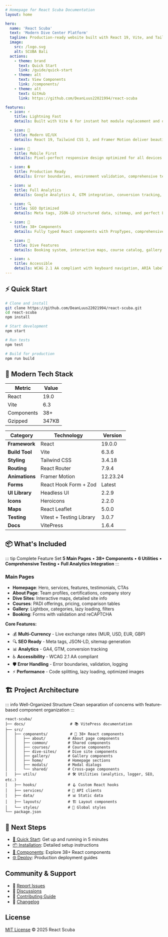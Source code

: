 ```yaml
---
# Homepage for React Scuba Documentation
layout: home

hero:
  name: 'React Scuba'
  text: 'Modern Dive Center Platform'
  tagline: Production-ready website built with React 19, Vite, and Tailwind CSS
  image:
    src: /logo.svg
    alt: SCUBA Bali
  actions:
    - theme: brand
      text: Quick Start
      link: /guide/quick-start
    - theme: alt
      text: View Components
      link: /components/
    - theme: alt
      text: GitHub
      link: https://github.com/DeanLuus22021994/react-scuba

features:
  - icon: ⚡
    title: Lightning Fast
    details: Built with Vite 6 for instant hot module replacement and optimized production builds under 350KB gzipped.

  - icon: 🎨
    title: Modern UI/UX
    details: React 19, Tailwind CSS 3, and Framer Motion deliver beautiful animations and responsive design.

  - icon: 📱
    title: Mobile First
    details: Pixel-perfect responsive design optimized for all devices with touch gestures and adaptive layouts.

  - icon: �️
    title: Production Ready
    details: Error boundaries, environment validation, comprehensive testing, and battle-tested code quality.

  - icon: 📊
    title: Full Analytics
    details: Google Analytics 4, GTM integration, conversion tracking, and custom event monitoring built-in.

  - icon: 🔍
    title: SEO Optimized
    details: Meta tags, JSON-LD structured data, sitemap, and perfect Lighthouse scores out of the box.

  - icon: 🎯
    title: 38+ Components
    details: Fully typed React components with PropTypes, comprehensive docs, and live examples.

  - icon: 🌊
    title: Dive Features
    details: Booking system, interactive maps, course catalog, gallery with lightbox, and multi-currency support.

  - icon: ♿
    title: Accessible
    details: WCAG 2.1 AA compliant with keyboard navigation, ARIA labels, and screen reader support.
---
```


## ⚡ Quick Start

```bash
# Clone and install
git clone https://github.com/DeanLuus22021994/react-scuba.git
cd react-scuba
npm install

# Start development
npm start

# Run tests
npm test

# Build for production
npm run build
```

## 🎯 Modern Tech Stack

| Metric     | Value |
| ---------- | ----- |
| React      | 19.0  |
| Vite       | 6.3   |
| Components | 38+   |
| Gzipped    | 347KB |

| Category       | Technology               | Version  |
| -------------- | ------------------------ | -------- |
| **Framework**  | React                    | 19.0.0   |
| **Build Tool** | Vite                     | 6.3.6    |
| **Styling**    | Tailwind CSS             | 3.4.18   |
| **Routing**    | React Router             | 7.9.4    |
| **Animations** | Framer Motion            | 12.23.24 |
| **Forms**      | React Hook Form + Zod    | Latest   |
| **UI Library** | Headless UI              | 2.2.9    |
| **Icons**      | Heroicons                | 2.2.0    |
| **Maps**       | React Leaflet            | 5.0.0    |
| **Testing**    | Vitest + Testing Library | 3.0.7    |
| **Docs**       | VitePress                | 1.6.4    |

## 📦 What's Included

::: tip Complete Feature Set
**5 Main Pages** • **38+ Components** • **6 Utilities** • **Comprehensive Testing** • **Full Analytics Integration**
:::

### Main Pages

- **Homepage**: Hero, services, features, testimonials, CTAs
- **About Page**: Team profiles, certifications, company story
- **Dive Sites**: Interactive maps, detailed site info
- **Courses**: PADI offerings, pricing, comparison tables
- **Gallery**: Lightbox, categories, lazy loading, filters
- **Booking**: Forms with validation and reCAPTCHA

**Core Features:**

- 💰 **Multi-Currency** - Live exchange rates (MUR, USD, EUR, GBP)
- 🔍 **SEO Ready** - Meta tags, JSON-LD, sitemap generation
- 📊 **Analytics** - GA4, GTM, conversion tracking
- ♿ **Accessibility** - WCAG 2.1 AA compliant
- 🛡️ **Error Handling** - Error boundaries, validation, logging
- ⚡ **Performance** - Code splitting, lazy loading, optimized images

## 🏗️ Project Architecture

::: info Well-Organized Structure
Clean separation of concerns with feature-based component organization
:::

```text
react-scuba/
├── docs/                    # 📚 VitePress documentation
├── src/
│   ├── components/          # 🧩 38+ React components
│   │   ├── about/          # About page components
│   │   ├── common/         # Shared components
│   │   ├── courses/        # Course components
│   │   ├── dive-sites/     # Dive site components
│   │   ├── gallery/        # Gallery components
│   │   ├── home/           # Homepage sections
│   │   ├── modals/         # Modal dialogs
│   │   └── shared/         # Cross-page components
│   ├── utils/              # 🛠️ Utilities (analytics, logger, SEO, etc.)
│   ├── hooks/              # 🪝 Custom React hooks
│   ├── services/           # 🔌 API clients
│   ├── data/               # 📊 Static data
│   ├── layouts/            # 🏗️ Layout components
│   └── styles/             # 🎨 Global styles
└── package.json
```

## 🚀 Next Steps

- [🚀 Quick Start](/guide/quick-start): Get up and running in 5 minutes
- [📦 Installation](/guide/installation): Detailed setup instructions
- [🧩 Components](/components/): Explore 38+ React components
- [🌐 Deploy](/deployment/): Production deployment guides

## Community & Support

- 🐛 [Report Issues](https://github.com/DeanLuus22021994/react-scuba/issues)
- 💬 [Discussions](https://github.com/DeanLuus22021994/react-scuba/discussions)
- 📖 [Contributing Guide](/contributing)
- 📝 [Changelog](/changelog)

## License

[MIT License](https://github.com/DeanLuus22021994/react-scuba/blob/main/LICENSE) © 2025 React Scuba
